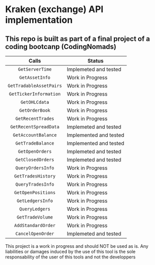 # Kraken (exchange) API implementation

## This repo is built as part of a final project of a coding bootcanp (CodingNomads)

| Calls  | Status |
|:------:|--------|
|`GetServerTime` | Implemeted and tested |
|`GetAssetInfo` | Work in Progress | 
|`GetTradableAssetPairs` | Work in Progress | 
|`GetTickerInformation` | Work in Progress | 
|`GetOHLCdata` | Work in Progress | 
|`GetOrderBook` | Work in Progress | 
|`GetRecentTrades` | Work in Progress | 
|`GetRecentSpreadData` | Implemeted and tested |
|`GetAccountBalance` | Implemented and tested | 
|`GetTradeBalance` | Implemented and tested | 
|`GetOpenOrders` | Implemeted and tested |
|`GetClosedOrders` | Implemeted and tested |
|`QueryOrdersInfo` | Work in Progress | 
|`GetTradesHistory` | Work in Progress | 
|`QueryTradesInfo` | Work in Progress | 
|`GetOpenPositions` | Work in Progress | 
|`GetLedgersInfo` | Work in Progress | 
|`QueryLedgers` | Work in Progress | 
|`GetTradeVolume` | Work in Progress |
|`AddStandardOrder` | Work in Progress |
|`CancelOpenOrder` | Implemeted and tested |

This project is a work in progress and should NOT be used as is. Any liabilities or damages induced by the use of this tool is the sole responsability of the user of this tools and not the developpers
